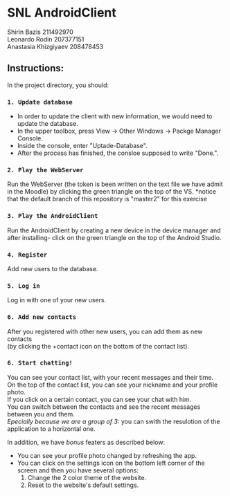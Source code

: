 # SNL AndroidClient
Shirin Bazis 211492970\
Leonardo Rodin 207377151\
Anastasia Khizgiyaev 208478453

## Instructions:

In the project directory, you should:

### `1. Update database`

- In order to update the client with new information, we would need to update the database.
- In the upper toolbox, press View -> Other Windows -> Packge Manager Console.
- Inside the console, enter "Uptade-Database". 
- After the process has finished, the consloe supposed to write "Done.". 

### `2. Play the WebServer`

Run the WebServer (the token is been written on the text file we have admit in the Moodle) by clicking the green triangle on the top of the VS.
 *notice that the default branch of this repository is "master2" for this exercise


### `3. Play the AndroidClient`

Run the AndroidClient by creating a new device in the device manager and after installing- click on the green triangle on the top of the Android Studio.

### `4. Register`

Add new users to the database.

### `5. Log in`

Log in with one of your new users.

### `6. Add new contacts`

After you registered with other new users, you can add them as new contacts\
(by clicking the +contact icon on the bottom of the contact list).

### `6. Start chatting!`

You can see your contact list, with your recent messages and their time.\
On the top of the contact list, you can see your nickname and your profile photo.\
If you click on a certain contact, you can see your chat with him.\
You can switch between the contacts and see the recent messages between you and them.\
*Epecially because we are a group of 3:* you can swith the resulotion of the application to a horizontal one.

In addition, we have *bonus* featers as described below:
- You can see your profile photo changed by refreshing the app.
- You can click on the settings icon on the bottom left corner of the screen and then you have several options:
   1. Change the 2 color theme of the website.
   2. Reset to the website's default settings.



